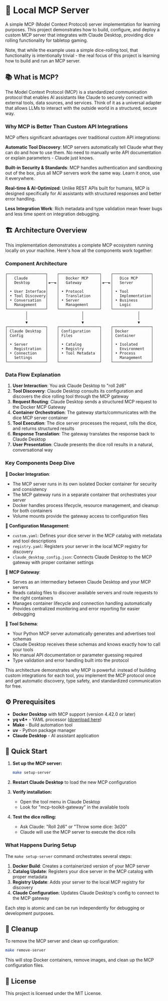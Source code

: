 # 🎲 Local MCP Server

A simple MCP (Model Context Protocol) server implementation for learning purposes. This project demonstrates how to build, configure, and deploy a custom MCP server that integrates with Claude Desktop, providing dice rolling functionality for tabletop gaming.

Note, that while the example uses a simple dice-rolling tool, that functionality is intentionally trivial - the real focus of this project is learning how to build and run an MCP server.

## 📚 What is MCP?

The Model Context Protocol (MCP) is a standardized communication protocol that enables AI assistants like Claude to securely connect with external tools, data sources, and services. Think of it as a universal adapter that allows LLMs to interact with the outside world in a structured, secure way.

### Why MCP is Better Than Custom API Integrations

MCP offers significant advantages over traditional custom API integrations:

**Automatic Tool Discovery**: MCP servers automatically tell Claude what they can do and how to use them. No need to manually write API documentation or explain parameters - Claude just knows.

**Built-in Security & Standards**: MCP handles authentication and sandboxing out of the box, plus all MCP servers work the same way. Learn it once, use it everywhere.

**Real-time & AI-Optimized**: Unlike REST APIs built for humans, MCP is designed specifically for AI assistants with structured responses and better error handling.

**Less Integration Work**: Rich metadata and type validation mean fewer bugs and less time spent on integration debugging.

## 🏗️ Architecture Overview

This implementation demonstrates a complete MCP ecosystem running locally on your machine. Here's how all the components work together:

### Component Architecture

```
┌─────────────────┐    ┌──────────────────┐    ┌─────────────────┐
│   Claude        │    │   Docker MCP     │    │   Dice MCP      │
│   Desktop       │◄──►│   Gateway        │◄──►│   Server        │
│                 │    │                  │    │                 │
│ • User Interface│    │ • Protocol       │    │ • Tool          │
│ • Tool Discovery│    │   Translation    │    │   Implementation│
│ • Conversation  │    │ • Server         │    │ • Business      │
│   Management    │    │   Management     │    │   Logic         │
└─────────────────┘    └──────────────────┘    └─────────────────┘
         │                        │                        │
         │                        │                        │
         ▼                        ▼                        ▼
┌─────────────────┐    ┌──────────────────┐    ┌─────────────────┐
│ Claude Desktop  │    │ Configuration    │    │ Docker          │
│ Config          │    │ Files            │    │ Container       │
│                 │    │                  │    │                 │
│ • Server        │    │ • Catalog        │    │ • Isolated      │
│   Registration  │    │ • Registry       │    │   Environment   │
│ • Connection    │    │ • Tool Metadata  │    │ • Process       │
│   Settings      │    │                  │    │   Management    │
└─────────────────┘    └──────────────────┘    └─────────────────┘
```

### Data Flow Explanation

1. **User Interaction**: You ask Claude Desktop to "roll 2d6"
2. **Tool Discovery**: Claude Desktop consults its configuration and discovers the dice rolling tool through the MCP gateway
3. **Request Routing**: Claude Desktop sends a structured MCP request to the Docker MCP Gateway
4. **Container Orchestration**: The gateway starts/communicates with the dice MCP server container
5. **Tool Execution**: The dice server processes the request, rolls the dice, and returns structured results
6. **Response Translation**: The gateway translates the response back to Claude Desktop
7. **User Presentation**: Claude presents the dice roll results in a natural, conversational way

### Key Components Deep Dive

**🐳 Docker Integration**: 
- The MCP server runs in its own isolated Docker container for security and consistency
- The MCP gateway runs in a separate container that orchestrates your server
- Docker handles process lifecycle, resource management, and cleanup for both containers
- Volume mounts provide the gateway access to configuration files

**📁 Configuration Management**:
- `custom.yaml`: Defines your dice server in the MCP catalog with metadata and tool descriptions
- `registry.yaml`: Registers your server in the local MCP registry for discovery
- `claude_desktop_config.json`: Connects Claude Desktop to the MCP gateway with proper container settings

**🌉 MCP Gateway**:
- Serves as an intermediary between Claude Desktop and your MCP servers
- Reads catalog files to discover available servers and route requests to the right containers
- Manages container lifecycle and connection handling automatically
- Provides centralized monitoring and error reporting for easier debugging

**🔧 Tool Schema**:
- Your Python MCP server automatically generates and advertises tool schemas
- Claude Desktop receives these schemas and knows exactly how to call your tools
- No manual API documentation or parameter guessing required
- Type validation and error handling built into the protocol

This architecture demonstrates why MCP is powerful: instead of building custom integrations for each tool, you implement the MCP protocol once and get automatic discovery, type safety, and standardized communication for free.

## ⚙️ Prerequisites

- **Docker Desktop** with MCP support (version 4.42.0 or later)
- **yq v4+** - YAML processor ([download here](https://github.com/mikefarah/yq/releases))
- **Make** - Build automation tool
- **uv** - Python package manager
- **Claude Desktop** - AI assistant application

## 🚀 Quick Start

1. **Set up the MCP server:**
   ```bash
   make setup-server
   ```

2. **Restart Claude Desktop** to load the new MCP configuration

3. **Verify installation:**
   - Open the tool menu in Claude Desktop
   - Look for "mcp-toolkit-gateway" in the available tools

4. **Test the dice rolling:**
   - Ask Claude: "Roll 2d6" or "Throw some dice: 3d20"
   - Claude will use the MCP server to execute the dice rolls

### What Happens During Setup

The `make setup-server` command orchestrates several steps:

1. **Docker Build**: Creates a containerized version of your MCP server
2. **Catalog Update**: Registers your dice server in the MCP catalog with proper metadata
3. **Registry Update**: Adds your server to the local MCP registry for discovery
4. **Claude Configuration**: Updates Claude Desktop's config to connect to the MCP gateway

Each step is atomic and can be run independently for debugging or development purposes.

## 🧹 Cleanup

To remove the MCP server and clean up configuration:

```bash
make remove-server
```

This will stop Docker containers, remove images, and clean up the MCP configuration files.

## 📝 License

This project is licensed under the MIT License.
